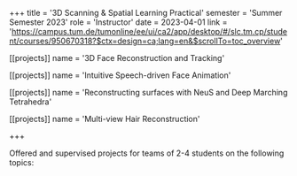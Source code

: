 +++
title = '3D Scanning & Spatial Learning Practical'
semester = 'Summer Semester 2023'
role = 'Instructor'
date = 2023-04-01
link = 'https://campus.tum.de/tumonline/ee/ui/ca2/app/desktop/#/slc.tm.cp/student/courses/950670318?$ctx=design=ca;lang=en&$scrollTo=toc_overview'

[[projects]]
name = '3D Face Reconstruction and Tracking'

[[projects]]
name = 'Intuitive Speech-driven Face Animation'

[[projects]]
name = 'Reconstructing surfaces with NeuS and Deep Marching Tetrahedra'

[[projects]]
name = 'Multi-view Hair Reconstruction'

+++

Offered and supervised projects for teams of 2-4 students on the following topics: 